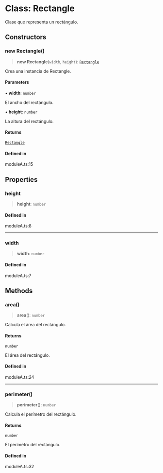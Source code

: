 # Class: Rectangle

Clase que representa un rectángulo.

## Constructors

### new Rectangle()

> **new Rectangle**(`width`, `height`): [`Rectangle`](Rectangle.md)

Crea una instancia de Rectangle.

#### Parameters

• **width**: `number`

El ancho del rectángulo.

• **height**: `number`

La altura del rectángulo.

#### Returns

[`Rectangle`](Rectangle.md)

#### Defined in

moduleA.ts:15

## Properties

### height

> **height**: `number`

#### Defined in

moduleA.ts:8

***

### width

> **width**: `number`

#### Defined in

moduleA.ts:7

## Methods

### area()

> **area**(): `number`

Calcula el área del rectángulo.

#### Returns

`number`

El área del rectángulo.

#### Defined in

moduleA.ts:24

***

### perimeter()

> **perimeter**(): `number`

Calcula el perímetro del rectángulo.

#### Returns

`number`

El perímetro del rectángulo.

#### Defined in

moduleA.ts:32
